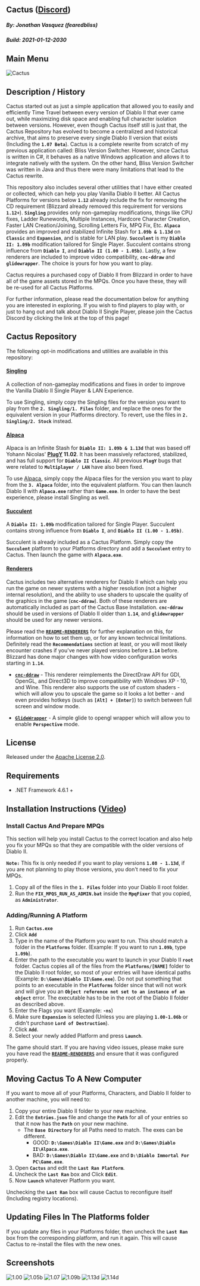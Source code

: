 ## Cactus ([Discord](https://discord.gg/t982a4qxN5))
##### By: Jonathan Vasquez (fearedbliss)
##### Build: 2021-01-12-2030

## Main Menu

![Cactus](https://i.imgur.com/qMhhdz3.png)

## Description / History

Cactus started out as just a simple application that allowed you to easily and
efficiently Time Travel between every version of Diablo II that ever came out,
while maximizing disk space and enabling full character isolation between versions.
However, even though Cactus itself still is just that, the Cactus Repository has
evolved to become a centralized and historical archive, that aims to preserve every
single Diablo II version that exists (Including the **`1.07 Beta`**).
Cactus is a complete rewrite from scratch of my previous application called:
Bliss Version Switcher. However, since Cactus is written in C#, it behaves as a
native Windows application and allows it to integrate natively with the system.
On the other hand, Bliss Version Switcher was written in Java and thus there were
many limitations that lead to the Cactus rewrite.

This repository also includes several other utilities that I have either created
or collected, which can help you play Vanilla Diablo II better. All Cactus
Platforms for versions below **`1.12`** already include the fix for removing the
CD requirement (Blizzard already removed this requirement for versions **`1.12+`**).
**`Singling`** provides only non-gameplay modifications, things like CPU fixes,
Ladder Runewords, Multiple Instances, Hardcore Character Creation, Faster LAN
Creation/Joining, Scrolling Letters Fix, MPQ Fix, Etc. **`Alpaca`** provides an
improved and stabilized Infinite Stash for **`1.09b & 1.13d`** on **`Classic`**
and **`Expansion`**, and is stable for LAN play.  **`Succulent`** is my
**`Diablo II: 1.09b`** modification tailored for Single Player. Succulent
contains strong influence from **`Diablo I`**, and **`Diablo II (1.00 - 1.05b)`**.
Lastly, a few renderers are included to improve video compatibility,
**`cnc-ddraw`** and **`glidewrapper`**. The choice is yours for how you want
to play.

Cactus requires a purchased copy of Diablo II from Blizzard in order to have
all of the game assets stored in the MPQs. Once you have these, they will be
re-used for all Cactus Platforms.

For further information, please read the documentation below for anything you
are interested in exploring. If you wish to find players to play with, or just
to hang out and talk about Diablo II Single Player, please join the Cactus
Discord by clicking the link at the top of this page!

## Cactus Repository

The following opt-in modifications and utilities are available in this repository:

#### [Singling](README-SINGLING.md)

A collection of non-gameplay modifications and fixes in order to improve the
Vanilla Diablo II Single Player & LAN Experience.

To use Singling, simply copy the Singling files for the version you want to
play from the **`2. Singling/1. Files`** folder, and replace the ones for
the equivalent version in your Platforms directory. To revert, use the files
in **`2. Singling/2. Stock`** instead.

#### [Alpaca](README-ALPACA.md)

Alpaca is an Infinite Stash for **`Diablo II: 1.09b & 1.13d`** that was based
off Yohann Nicolas' **[PlugY](http://plugy.free.fr/en/index.html) 11.02**.
It has been massively refactored, stabilized, and has full support for
**`Diablo II Classic`**. All previous **`PlugY`** bugs that were related to
**`Multiplayer / LAN`** have also been fixed.

To use [Alpaca](https://github.com/fearedbliss/Alpaca), simply copy the Alpaca
files for the version you want to play from the **`3. Alpaca`** folder, into
the equivalent platform. You can then launch Diablo II with **`Alpaca.exe`**
rather than **`Game.exe`**. In order to have the best experience, please
install Singling as well.

#### [Succulent](README-SUCCULENT.md)

A **`Diablo II: 1.09b`** modification tailored for Single Player. Succulent
contains strong influence from **`Diablo I`**, and **`Diablo II (1.00 - 1.05b)`**.

Succulent is already included as a Cactus Platform. Simply copy the **`Succulent`**
platform to your Platforms directory and add a **`Succulent`** entry to Cactus.
Then launch the game with **`Alpaca.exe`**.

#### [Renderers](README-RENDERERS.md)

Cactus includes two alternative renderers for Diablo II which can help you
run the game on newer systems with a higher resolution (not a higher internal
resolution), and the ability to use shaders to upscale the quality of the
graphics in the game (**`cnc-ddraw`**). Both of these renderers are automatically
included as part of the Cactus Base Installation. **`cnc-ddraw`** should be used
in versions of Diablo II older than **`1.14`**, and **`glidewrapper`** should
be used for any newer versions.

Please read the [**`README-RENDERERS`**](README-RENDERERS.md)
for further explanation on this, for information on how to set them up, or for
any known technical limitations. Definitely read the **`Recommendations`**
section at least, or you will most likely encounter crashes if you've never
played versions before **`1.14`** before. Blizzard has done major changes with
how video configuration works starting in **`1.14`**.

- [**`cnc-ddraw`**](https://github.com/CnCNet/cnc-ddraw) - This renderer
  reimplements the DirectDraw API for GDI, OpenGL, and Direct3D to improve
  compatibility with Windows XP - 10, and Wine. This renderer also supports
  the use of custom shaders - which will allow you to upscale the game so it
  looks a lot better - and even provides hotkeys (such as **`[Alt] + [Enter]`**)
  to switch between full screen and window mode.

- [**`GlideWrapper`**](http://www.svenswrapper.de/english/) - A simple glide to
  opengl wrapper which will allow you to enable **`Perspective`** mode.

## License

Released under the [Apache License 2.0](LICENSE.txt).

## Requirements

- .NET Framework 4.6.1 +

## Installation Instructions ([Video](https://www.youtube.com/watch?v=rqQPjgsn0aY))

### Install Cactus And Prepare MPQs

This section will help you install Cactus to the correct location and also help you
fix your MPQs so that they are compatible with the older versions of Diablo II.

**`Note:`** This fix is only needed if you want to play versions **`1.08 - 1.13d`**,
   if you are not planning to play those versions, you don't need to fix your MPQs.
   
1. Copy all of the files in the **`1. Files`** folder into your Diablo II root folder.
2. Run the **`FIX_MPQS_RUN_AS_ADMIN.bat`** inside the **`MpqFixer`** that you copied, as
   **`Administrator`**.

### Adding/Running A Platform

1. Run **`Cactus.exe`**
2. Click **`Add`**
3. Type in the name of the Platform you want to run. This should match a folder in the **`Platforms`**
   folder. (Example: If you want to run **`1.09b`**, type **`1.09b`**).
4. Enter the path to the executable you want to launch in your Diablo II **`root`** folder.
   Cactus copies all of the files from the **`Platforms/[NAME]`** folder to the Diablo II root folder,
   so most of your entries will have identical paths (Example: **`D:\Games\Diablo II\Game.exe`**).
   Do not put something that points to an executable in the **`Platforms`** folder since that will not work
   and will give you an **`Object reference not set to an instance of an object`** error. The executable has
   to be in the root of the Diablo II folder as described above.
5. Enter the Flags you want (Example: **`-ns`**)
6. Make sure **`Expansion`** is selected (Unless you are playing **`1.00-1.06b`** or didn't purchase **`Lord of Destruction`**).
7. Click **`Add`**.
8. Select your newly added Platform and press **`Launch`**.

The game should start. If you are having video issues, please make sure you
have read the [**`README-RENDERERS`**](README-RENDERERS.md) and ensure that
it was configured properly.

## Moving Cactus To A New Computer

If you want to move all of your Platforms, Characters, and Diablo II folder
to another machine, you will need to:

1. Copy your entire Diablo II folder to your new machine.
2. Edit the **`Entries.json`** file and change the **`Path`** for all of your entries
   so that it now has the **`Path`** on your new machine.
   - The **`Base Directory`** for all Paths need to match. The exes can be different.
   		- GOOD: **`D:\Games\Diablo II\Game.exe`** and **`D:\Games\Diablo II\Alpaca.exe`**.
   		- BAD: **`D:\Games\Diablo II\Game.exe`** and **`D:\Diablo Immortal For PC\Game.exe`**.
3. Open **`Cactus`** and edit the **`Last Ran Platform`**.
4. Uncheck the **`Last Ran`** box and Click **`Edit`**.
5. Now **`Launch`** whatever Platform you want.

Unchecking the **`Last Ran`** box will cause Cactus to reconfigure itself (Including registry locations).

## Updating Files In The Platforms folder

If you update any files in your Platforms folder, then uncheck the **`Last Ran`**
box from the corresponding platform, and run it again. This will cause Cactus
to re-install the files with the new ones.

## Screenshots

![1.00](https://i.imgur.com/uugMn48.jpg)
![1.05b](https://i.imgur.com/901u4V7.jpg)
![1.07](https://i.imgur.com/zHD9s5L.jpg)
![1.09b](https://i.imgur.com/2XSEQyL.jpg)
![1.13d](https://i.imgur.com/u7ylNgD.jpg)
![1.14d](https://i.imgur.com/pojq3Jw.jpg)
